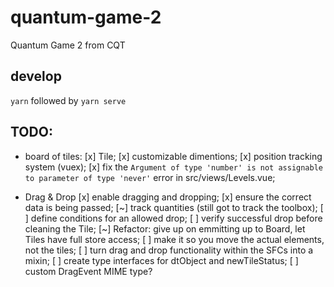 # quantum-game-2
Quantum Game 2 from CQT

## develop
`yarn` followed by `yarn serve`

## TODO:
- board of tiles:
  [x] Tile;
  [x] customizable dimentions;
  [x] position tracking system (vuex);
  [x] fix the `Argument of type 'number' is not assignable to parameter of type 'never'` error in src/views/Levels.vue;

- Drag & Drop
  [x] enable dragging and dropping;
  [x] ensure the correct data is being passed;
  [~] track quantities (still got to track the toolbox);
  [ ] define conditions for an allowed drop;
  [ ] verify successful drop before cleaning the Tile;
  [~] Refactor: give up on emmitting up to Board, let Tiles have full store access;
  [ ] make it so you move the actual elements, not the tiles;
  [ ] turn drag and drop functionality within the SFCs into a mixin;
  [ ] create type interfaces for dtObject and newTileStatus;
  [ ] custom DragEvent MIME type?